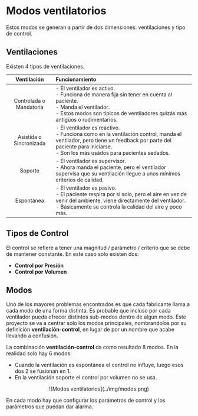 # Modos ventilatorios

Estos modos se generan a partir de dos dimensiones: ventilaciones y tipo de control.

## Ventilaciones

Existen 4 tipos de ventilaciones.

| Ventilación | Funcionamiento |
| :-: | :- |
| Controlada o Mandatoria | - El ventilador es activo.<br>- Funciona de manera fija sin tener en cuenta al paciente.<br>- Manda el ventilador.<br>- Estos modos son típicos de ventiladores quizás más antigüos o rudimentarios. |
| Asistida o Sincronizada | - El ventilador es reactivo.<br>- Funciona como en la ventilación control, manda el ventilador, pero tiene un feedback por parte del paciente para iniciarse.<br>- Son los más usádos para pacientes sedados. |
| Soporte | - El ventilador es supervisor.<br>- Ahora manda el paciente, pero el ventilador supervisa que su ventilación llegue a unos mínimos criterios de calidad. |
| Espontánea | - El ventilador es pasivo.<br>- El paciente respira por si solo, pero el aire en vez de venir del ambiente, viene directamente del ventilador.<br>- Básicamente se controla la calidad del aire y poco más. |

## Tipos de Control

El control se refiere a tener una magnitud / parámetro / criterio que se debe de mantener constante. En este caso solo existen dos:

- **Control por Presión**
- **Control por Volumen**

## Modos

Uno de los mayores problemas encontrados es que cada fabricante llama a cada modo de una forma distinta. Es probable que incluso por cada ventilador pueda ofrecer distintos sub-modos dentro de algún modo. Este proyecto se va a centrar solo los modos principales, nombrandolos por su definición **ventilación-control**, en lugar de por un nombre que acabe llevando a confusión.

La combinación **ventilación-control** da como resultado 8 modos. En la realidad solo hay 6 modos:

- Cuando la ventilación es espontánea el control no influye, luego esos dos 2 se fusionan en 1.
- En la ventilación soporte el control por volumen no se usa.

<center>![Modos ventilatorios](../img/modos.png)</center>

En cada modo hay que configurar los parámetros de control y los parámetros que puedan dar alarma.

